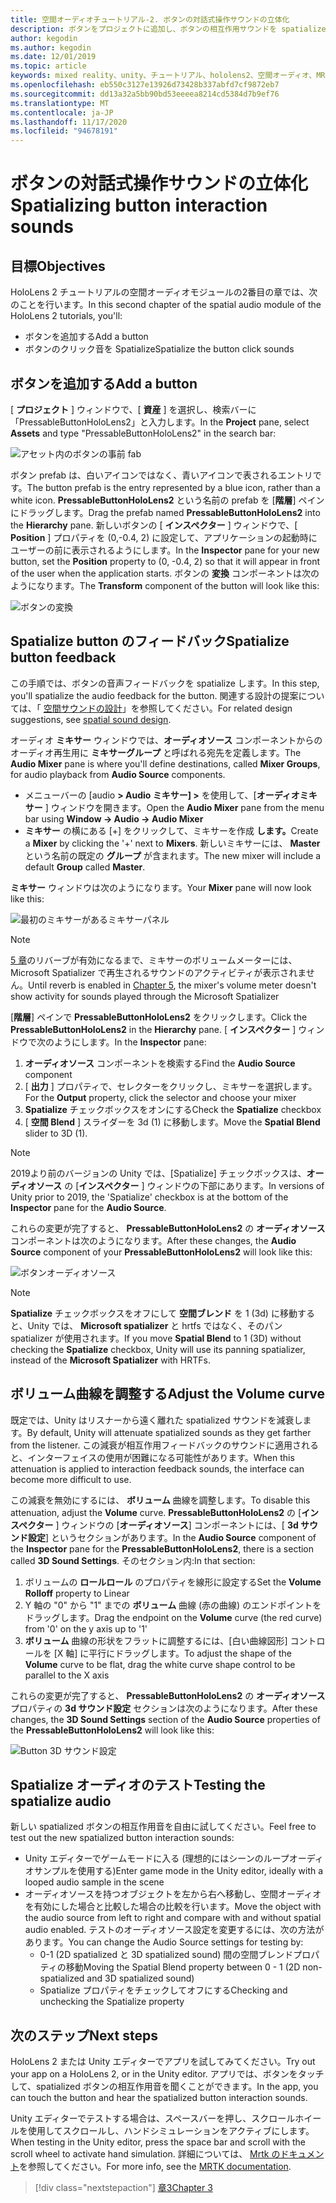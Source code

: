 ```yaml
---
title: 空間オーディオチュートリアル-2. ボタンの対話式操作サウンドの立体化
description: ボタンをプロジェクトに追加し、ボタンの相互作用サウンドを spatialize します。
author: kegodin
ms.author: kegodin
ms.date: 12/01/2019
ms.topic: article
keywords: mixed reality、unity、チュートリアル、hololens2、空間オーディオ、MRTK、mixed reality toolkit、UWP、Windows 10、HRTF、ヘッド関連の転送関数、リバーブ、Microsoft Spatializer、prefabs、volume curve
ms.openlocfilehash: eb550c3127e13926d73428b337abfd7cf9872eb7
ms.sourcegitcommit: dd13a32a5bb90bd53eeeea8214cd5384d7b9ef76
ms.translationtype: MT
ms.contentlocale: ja-JP
ms.lasthandoff: 11/17/2020
ms.locfileid: "94678191"
---
```

# <a name="spatializing-button-interaction-sounds"></a><span data-ttu-id="4fb85-105">ボタンの対話式操作サウンドの立体化</span><span class="sxs-lookup"><span data-stu-id="4fb85-105">Spatializing button interaction sounds</span></span>

## <a name="objectives"></a><span data-ttu-id="4fb85-106">目標</span><span class="sxs-lookup"><span data-stu-id="4fb85-106">Objectives</span></span>
<span data-ttu-id="4fb85-107">HoloLens 2 チュートリアルの空間オーディオモジュールの2番目の章では、次のことを行います。</span><span class="sxs-lookup"><span data-stu-id="4fb85-107">In this second chapter of the spatial audio module of the HoloLens 2 tutorials, you'll:</span></span>
* <span data-ttu-id="4fb85-108">ボタンを追加する</span><span class="sxs-lookup"><span data-stu-id="4fb85-108">Add a button</span></span>
* <span data-ttu-id="4fb85-109">ボタンのクリック音を Spatialize</span><span class="sxs-lookup"><span data-stu-id="4fb85-109">Spatialize the button click sounds</span></span>

## <a name="add-a-button"></a><span data-ttu-id="4fb85-110">ボタンを追加する</span><span class="sxs-lookup"><span data-stu-id="4fb85-110">Add a button</span></span>
<span data-ttu-id="4fb85-111">[ **プロジェクト** ] ウィンドウで、[ **資産** ] を選択し、検索バーに「PressableButtonHoloLens2」と入力します。</span><span class="sxs-lookup"><span data-stu-id="4fb85-111">In the **Project** pane, select **Assets** and type "PressableButtonHoloLens2" in the search bar:</span></span>

![アセット内のボタンの事前 fab](images/spatial-audio/button-prefab-in-assets.png)

<span data-ttu-id="4fb85-113">ボタン prefab は、白いアイコンではなく、青いアイコンで表されるエントリです。</span><span class="sxs-lookup"><span data-stu-id="4fb85-113">The button prefab is the entry represented by a blue icon, rather than a white icon.</span></span> <span data-ttu-id="4fb85-114">**PressableButtonHoloLens2** という名前の prefab を [**階層**] ペインにドラッグします。</span><span class="sxs-lookup"><span data-stu-id="4fb85-114">Drag the prefab named **PressableButtonHoloLens2** into the **Hierarchy** pane.</span></span> <span data-ttu-id="4fb85-115">新しいボタンの [ **インスペクター** ] ウィンドウで、[ **Position** ] プロパティを (0,-0.4, 2) に設定して、アプリケーションの起動時にユーザーの前に表示されるようにします。</span><span class="sxs-lookup"><span data-stu-id="4fb85-115">In the **Inspector** pane for your new button, set the **Position** property to (0, -0.4, 2) so that it will appear in front of the user when the application starts.</span></span> <span data-ttu-id="4fb85-116">ボタンの **変換** コンポーネントは次のようになります。</span><span class="sxs-lookup"><span data-stu-id="4fb85-116">The **Transform** component of the button will look like this:</span></span>

![ボタンの変換](images/spatial-audio/button-transform.png)

## <a name="spatialize-button-feedback"></a><span data-ttu-id="4fb85-118">Spatialize button のフィードバック</span><span class="sxs-lookup"><span data-stu-id="4fb85-118">Spatialize button feedback</span></span>
<span data-ttu-id="4fb85-119">この手順では、ボタンの音声フィードバックを spatialize します。</span><span class="sxs-lookup"><span data-stu-id="4fb85-119">In this step, you'll spatialize the audio feedback for the button.</span></span> <span data-ttu-id="4fb85-120">関連する設計の提案については、「 [空間サウンドの設計](../../../design/spatial-sound-design.md)」を参照してください。</span><span class="sxs-lookup"><span data-stu-id="4fb85-120">For related design suggestions, see [spatial sound design](../../../design/spatial-sound-design.md).</span></span> 

<span data-ttu-id="4fb85-121">オーディオ **ミキサー** ウィンドウでは、**オーディオソース** コンポーネントからのオーディオ再生用に **ミキサーグループ** と呼ばれる宛先を定義します。</span><span class="sxs-lookup"><span data-stu-id="4fb85-121">The **Audio Mixer** pane is where you'll define destinations, called **Mixer Groups**, for audio playback from **Audio Source** components.</span></span> 
* <span data-ttu-id="4fb85-122">メニューバーの [audio **> Audio ミキサー] >** を使用して、[**オーディオミキサー** ] ウィンドウを開きます。</span><span class="sxs-lookup"><span data-stu-id="4fb85-122">Open the **Audio Mixer** pane from the menu bar using **Window -> Audio -> Audio Mixer**</span></span>
* <span data-ttu-id="4fb85-123">**ミキサー** の横にある [+] をクリックして、ミキサーを作成 **します。**</span><span class="sxs-lookup"><span data-stu-id="4fb85-123">Create a **Mixer** by clicking the '+' next to **Mixers**.</span></span> <span data-ttu-id="4fb85-124">新しいミキサーには、 **Master** という名前の既定の **グループ** が含まれます。</span><span class="sxs-lookup"><span data-stu-id="4fb85-124">The new mixer will include a default **Group** called **Master**.</span></span>

<span data-ttu-id="4fb85-125">**ミキサー** ウィンドウは次のようになります。</span><span class="sxs-lookup"><span data-stu-id="4fb85-125">Your **Mixer** pane will now look like this:</span></span>

![最初のミキサーがあるミキサーパネル](images/spatial-audio/mixer-panel-with-first-mixer.png)

> [!NOTE]
> <span data-ttu-id="4fb85-127">[5 章](unity-spatial-audio-ch5.md)のリバーブが有効になるまで、ミキサーのボリュームメーターには、Microsoft Spatializer で再生されるサウンドのアクティビティが表示されません。</span><span class="sxs-lookup"><span data-stu-id="4fb85-127">Until reverb is enabled in [Chapter 5](unity-spatial-audio-ch5.md), the mixer's volume meter doesn't show activity for sounds played through the Microsoft Spatializer</span></span>

<span data-ttu-id="4fb85-128">[**階層**] ペインで **PressableButtonHoloLens2** をクリックします。</span><span class="sxs-lookup"><span data-stu-id="4fb85-128">Click the **PressableButtonHoloLens2** in the **Hierarchy** pane.</span></span> <span data-ttu-id="4fb85-129">[ **インスペクター** ] ウィンドウで次のようにします。</span><span class="sxs-lookup"><span data-stu-id="4fb85-129">In the **Inspector** pane:</span></span>
1. <span data-ttu-id="4fb85-130">**オーディオソース** コンポーネントを検索する</span><span class="sxs-lookup"><span data-stu-id="4fb85-130">Find the **Audio Source** component</span></span>
2. <span data-ttu-id="4fb85-131">[ **出力** ] プロパティで、セレクターをクリックし、ミキサーを選択します。</span><span class="sxs-lookup"><span data-stu-id="4fb85-131">For the **Output** property, click the selector and choose your mixer</span></span>
3. <span data-ttu-id="4fb85-132">**Spatialize** チェックボックスをオンにする</span><span class="sxs-lookup"><span data-stu-id="4fb85-132">Check the **Spatialize** checkbox</span></span>
4. <span data-ttu-id="4fb85-133">[ **空間 Blend** ] スライダーを 3d (1) に移動します。</span><span class="sxs-lookup"><span data-stu-id="4fb85-133">Move the **Spatial Blend** slider to 3D (1).</span></span>

> [!NOTE]
> <span data-ttu-id="4fb85-134">2019より前のバージョンの Unity では、[Spatialize] チェックボックスは、**オーディオソース** の [**インスペクター** ] ウィンドウの下部にあります。</span><span class="sxs-lookup"><span data-stu-id="4fb85-134">In versions of Unity prior to 2019, the 'Spatialize' checkbox is at the bottom of the **Inspector** pane for the **Audio Source**.</span></span>

<span data-ttu-id="4fb85-135">これらの変更が完了すると、 **PressableButtonHoloLens2** の **オーディオソース** コンポーネントは次のようになります。</span><span class="sxs-lookup"><span data-stu-id="4fb85-135">After these changes, the **Audio Source** component of your **PressableButtonHoloLens2** will look like this:</span></span>

![ボタンオーディオソース](images/spatial-audio/button-audio-source.png)

> [!NOTE]
> <span data-ttu-id="4fb85-137">**Spatialize** チェックボックスをオフにして **空間ブレンド** を 1 (3d) に移動すると、Unity では、 **Microsoft spatializer** と hrtfs ではなく、そのパン spatializer が使用されます。</span><span class="sxs-lookup"><span data-stu-id="4fb85-137">If you move **Spatial Blend** to 1 (3D) without checking the **Spatialize** checkbox, Unity will use its panning spatializer, instead of the **Microsoft Spatializer** with HRTFs.</span></span>

## <a name="adjust-the-volume-curve"></a><span data-ttu-id="4fb85-138">ボリューム曲線を調整する</span><span class="sxs-lookup"><span data-stu-id="4fb85-138">Adjust the Volume curve</span></span>
<span data-ttu-id="4fb85-139">既定では、Unity はリスナーから遠く離れた spatialized サウンドを減衰します。</span><span class="sxs-lookup"><span data-stu-id="4fb85-139">By default, Unity will attenuate spatialized sounds as they get farther from the listener.</span></span> <span data-ttu-id="4fb85-140">この減衰が相互作用フィードバックのサウンドに適用されると、インターフェイスの使用が困難になる可能性があります。</span><span class="sxs-lookup"><span data-stu-id="4fb85-140">When this attenuation is applied to interaction feedback sounds, the interface can become more difficult to use.</span></span>

<span data-ttu-id="4fb85-141">この減衰を無効にするには、 **ボリューム** 曲線を調整します。</span><span class="sxs-lookup"><span data-stu-id="4fb85-141">To disable this attenuation, adjust the **Volume** curve.</span></span> <span data-ttu-id="4fb85-142">**PressableButtonHoloLens2** の [**インスペクター** ] ウィンドウの [**オーディオソース**] コンポーネントには、[ **3d サウンド設定**] というセクションがあります。</span><span class="sxs-lookup"><span data-stu-id="4fb85-142">In the **Audio Source** component of the **Inspector** pane for the **PressableButtonHoloLens2**, there is a section called **3D Sound Settings**.</span></span> <span data-ttu-id="4fb85-143">そのセクション内:</span><span class="sxs-lookup"><span data-stu-id="4fb85-143">In that section:</span></span>
1. <span data-ttu-id="4fb85-144">ボリュームの **ロールロール** のプロパティを線形に設定する</span><span class="sxs-lookup"><span data-stu-id="4fb85-144">Set the **Volume Rolloff** property to Linear</span></span>
2. <span data-ttu-id="4fb85-145">Y 軸の "0" から "1" までの **ボリューム** 曲線 (赤の曲線) のエンドポイントをドラッグします。</span><span class="sxs-lookup"><span data-stu-id="4fb85-145">Drag the endpoint on the **Volume** curve (the red curve) from '0' on the y axis up to '1'</span></span>
3. <span data-ttu-id="4fb85-146">**ボリューム** 曲線の形状をフラットに調整するには、[白い曲線図形] コントロールを [X 軸] に平行にドラッグします。</span><span class="sxs-lookup"><span data-stu-id="4fb85-146">To adjust the shape of the **Volume** curve to be flat, drag the white curve shape control to be parallel to the X axis</span></span>

<span data-ttu-id="4fb85-147">これらの変更が完了すると、 **PressableButtonHoloLens2** の **オーディオソース** プロパティの **3d サウンド設定** セクションは次のようになります。</span><span class="sxs-lookup"><span data-stu-id="4fb85-147">After these changes, the **3D Sound Settings** section of the **Audio Source** properties of the **PressableButtonHoloLens2** will look like this:</span></span>

![Button 3D サウンド設定](images/spatial-audio/button-3d-sound-settings.png)

## <a name="testing-the-spatialize-audio"></a><span data-ttu-id="4fb85-149">Spatialize オーディオのテスト</span><span class="sxs-lookup"><span data-stu-id="4fb85-149">Testing the spatialize audio</span></span>

<span data-ttu-id="4fb85-150">新しい spatialized ボタンの相互作用音を自由に試してください。</span><span class="sxs-lookup"><span data-stu-id="4fb85-150">Feel free to test out the new spatialized button interaction sounds:</span></span>

* <span data-ttu-id="4fb85-151">Unity エディターでゲームモードに入る (理想的にはシーンのループオーディオサンプルを使用する)</span><span class="sxs-lookup"><span data-stu-id="4fb85-151">Enter game mode in the Unity editor, ideally with a looped audio sample in the scene</span></span>
* <span data-ttu-id="4fb85-152">オーディオソースを持つオブジェクトを左から右へ移動し、空間オーディオを有効にした場合と比較した場合の比較を行います。</span><span class="sxs-lookup"><span data-stu-id="4fb85-152">Move the object with the audio source from left to right and compare with and without spatial audio enabled.</span></span> <span data-ttu-id="4fb85-153">テストのオーディオソース設定を変更するには、次の方法があります。</span><span class="sxs-lookup"><span data-stu-id="4fb85-153">You can change the Audio Source settings for testing by:</span></span>
    * <span data-ttu-id="4fb85-154">0-1 (2D spatialized と 3D spatialized sound) 間の空間ブレンドプロパティの移動</span><span class="sxs-lookup"><span data-stu-id="4fb85-154">Moving the Spatial Blend property between 0 - 1 (2D non-spatialized and 3D spatialized sound)</span></span>
    * <span data-ttu-id="4fb85-155">Spatialize プロパティをチェックしてオフにする</span><span class="sxs-lookup"><span data-stu-id="4fb85-155">Checking and unchecking the Spatialize property</span></span>

## <a name="next-steps"></a><span data-ttu-id="4fb85-156">次のステップ</span><span class="sxs-lookup"><span data-stu-id="4fb85-156">Next steps</span></span>

<span data-ttu-id="4fb85-157">HoloLens 2 または Unity エディターでアプリを試してみてください。</span><span class="sxs-lookup"><span data-stu-id="4fb85-157">Try out your app on a HoloLens 2, or in the Unity editor.</span></span> <span data-ttu-id="4fb85-158">アプリでは、ボタンをタッチして、spatialized ボタンの相互作用音を聞くことができます。</span><span class="sxs-lookup"><span data-stu-id="4fb85-158">In the app, you can touch the button and hear the spatialized button interaction sounds.</span></span>

<span data-ttu-id="4fb85-159">Unity エディターでテストする場合は、スペースバーを押し、スクロールホイールを使用してスクロールし、ハンドシミュレーションをアクティブにします。</span><span class="sxs-lookup"><span data-stu-id="4fb85-159">When testing in the Unity editor, press the space bar and scroll with the scroll wheel to activate hand simulation.</span></span> <span data-ttu-id="4fb85-160">詳細については、 [Mrtk のドキュメント](https://microsoft.github.io/MixedRealityToolkit-Unity/Documentation/GettingStartedWithTheMRTK.html#using-the-in-editor-hand-input-simulation-to-test-a-scene)を参照してください。</span><span class="sxs-lookup"><span data-stu-id="4fb85-160">For more info, see the [MRTK documentation](https://microsoft.github.io/MixedRealityToolkit-Unity/Documentation/GettingStartedWithTheMRTK.html#using-the-in-editor-hand-input-simulation-to-test-a-scene).</span></span>

> [!div class="nextstepaction"]
> [<span data-ttu-id="4fb85-161">章3</span><span class="sxs-lookup"><span data-stu-id="4fb85-161">Chapter 3</span></span>](unity-spatial-audio-ch3.md)

